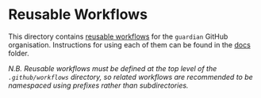 # Reusable Workflows
This directory contains [reusable workflows](https://docs.github.com/en/actions/using-workflows/reusing-workflows) for the `guardian` GitHub organisation. 
Instructions for using each of them can be found in the [docs](./docs) folder.

_N.B. Reusable workflows must be defined at the top level of the `.github/workflows` directory, so related workflows
are recommended to be namespaced using prefixes rather than subdirectories._

